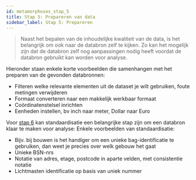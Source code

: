 ```yaml
---
id: metamorphoses_stap_5
title: Stap 5: Prepareren van data
sidebar_label: Stap 5: Prepareren
---
```


> Naast het bepalen van de inhoudelijke kwaliteit van de data, is het belangrijk om ook naar de databron zelf te kijken. Zo kan het mogelijk zijn dat de databron zelf nog aanpassingen nodig heeft voordat de databron gebruikt kan worden voor analyse.

Hieronder staan enkele korte voorbeelden die samenhangen met het preparen van de gevonden databronnen:
+ Filteren welke relevante elementen uit de dataset je wilt gebruiken, foute metingen verwijderen
+ Formaat converteren naar een makkelijk werkbaar formaat 
+ Coördinatenstelsel inrichten 
+ Eenheden instellen, bv inch naar meter, Dollar naar Euro

Voor [stap 6](stap_6.md) kan standaardisatie een belangrijke stap zijn om een databron klaar te maken voor analyse:
Enkele voorbeelden van standaardisatie:
+ Bijv. bij bouwen is het handiger om een unieke bag-identificatie te gebruiken, dan weet je precies over welk gebouw het gaat
+ Unieke BSN-nrs
+ Notatie van adres, etage, postcode in aparte velden, met consistentie notatie
+ Lichtmasten identificatie op basis van uniek nummer